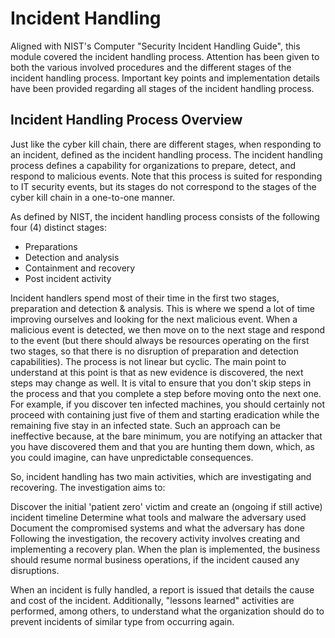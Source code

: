 # Incident Handling

Aligned with NIST's Computer "Security Incident Handling Guide", this module covered the incident handling process. Attention has been given to both the various involved procedures and the different stages of the incident handling process. Important key points and implementation details have been provided regarding all stages of the incident handling process.

## Incident Handling Process Overview

Just like the cyber kill chain, there are different stages, when responding to an incident, defined as the incident handling process. The incident handling process defines a capability for organizations to prepare, detect, and respond to malicious events. Note that this process is suited for responding to IT security events, but its stages do not correspond to the stages of the cyber kill chain in a one-to-one manner.

As defined by NIST, the incident handling process consists of the following four (4) distinct stages: 

- Preparations
- Detection and analysis
- Containment and recovery
- Post incident activity

Incident handlers spend most of their time in the first two stages, preparation and detection & analysis. This is where we spend a lot of time improving ourselves and looking for the next malicious event. When a malicious event is detected, we then move on to the next stage and respond to the event (but there should always be resources operating on the first two stages, so that there is no disruption of preparation and detection capabilities). The process is not linear but cyclic. The main point to understand at this point is that as new evidence is discovered, the next steps may change as well. It is vital to ensure that you don't skip steps in the process and that you complete a step before moving onto the next one. For example, if you discover ten infected machines, you should certainly not proceed with containing just five of them and starting eradication while the remaining five stay in an infected state. Such an approach can be ineffective because, at the bare minimum, you are notifying an attacker that you have discovered them and that you are hunting them down, which, as you could imagine, can have unpredictable consequences.

So, incident handling has two main activities, which are investigating and recovering. The investigation aims to:

Discover the initial 'patient zero' victim and create an (ongoing if still active) incident timeline
Determine what tools and malware the adversary used
Document the compromised systems and what the adversary has done
Following the investigation, the recovery activity involves creating and implementing a recovery plan. When the plan is implemented, the business should resume normal business operations, if the incident caused any disruptions.

When an incident is fully handled, a report is issued that details the cause and cost of the incident. Additionally, "lessons learned" activities are performed, among others, to understand what the organization should do to prevent incidents of similar type from occurring again.